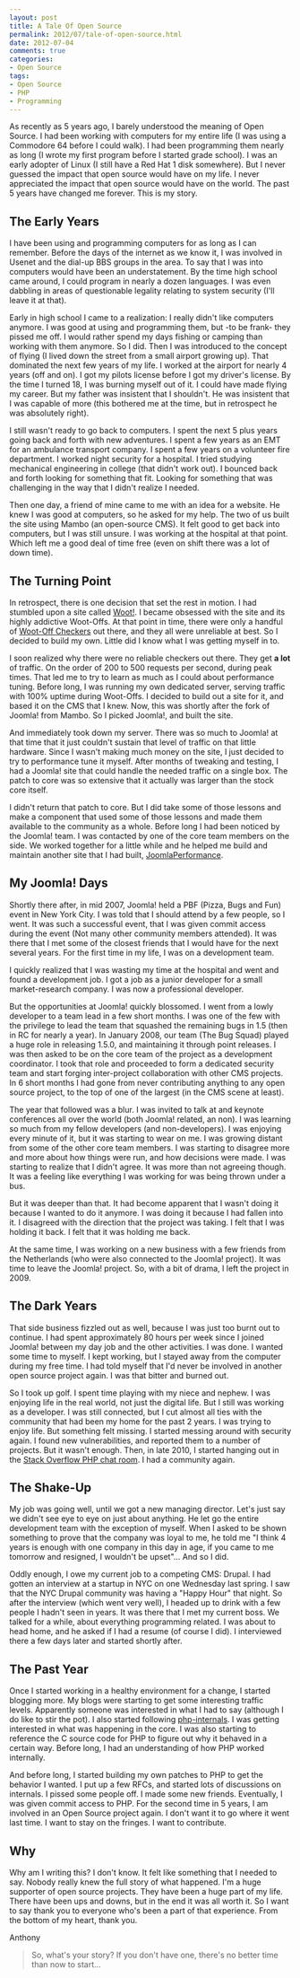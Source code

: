 ```yaml
---
layout: post
title: A Tale Of Open Source
permalink: 2012/07/tale-of-open-source.html
date: 2012-07-04
comments: true
categories:
- Open Source
tags:
- Open Source
- PHP
- Programming
---
```


As recently as 5 years ago, I barely understood the meaning of Open Source. I had been working with computers for my entire life (I was using a Commodore 64 before I could walk). I had been programming them nearly as long (I wrote my first program before I started grade school). I was an early adopter of Linux (I still have a Red Hat 1 disk somewhere). But I never guessed the impact that open source would have on my life. I never appreciated the impact that open source would have on the world. The past 5 years have changed me forever. This is my story.<!--more-->

## The Early Years


I have been using and programming computers for as long as I can remember. Before the days of the internet as we know it, I was involved in Usenet and the dial-up BBS groups in the area. To say that I was into computers would have been an understatement. By the time high school came around, I could program in nearly a dozen languages. I was even dabbling in areas of questionable legality relating to system security (I'll leave it at that).

Early in high school I came to a realization: I really didn't like computers anymore. I was good at using and programming them, but -to be frank- they pissed me off. I would rather spend my days fishing or camping than working with them anymore. So I did. Then I was introduced to the concept of flying (I lived down the street from a small airport growing up). That dominated the next few years of my life. I worked at the airport for nearly 4 years (off and on). I got my pilots license before I got my driver's license. By the time I turned 18, I was burning myself out of it. I could have made flying my career. But my father was insistent that I shouldn't. He was insistent that I was capable of more (this bothered me at the time, but in retrospect he was absolutely right).

I still wasn't ready to go back to computers. I spent the next 5 plus years going back and forth with new adventures. I spent a few years as an EMT for an ambulance transport company. I spent a few years on a volunteer fire department. I worked night security for a hospital. I tried studying mechanical engineering in college (that didn't work out). I bounced back and forth looking for something that fit. Looking for something that was challenging in the way that I didn't realize I needed.

Then one day, a friend of mine came to me with an idea for a website. He knew I was good at computers, so he asked for my help. The two of us built the site using Mambo (an open-source CMS). It felt good to get back into computers, but I was still unsure. I was working at the hospital at that point. Which left me a good deal of time free (even on shift there was a lot of down time).

## The Turning Point


In retrospect, there is one decision that set the rest in motion. I had stumbled upon a site called [Woot!](http://www.woot.com/). I became obsessed with the site and its highly addictive Woot-Offs. At that point in time, there were only a handful of [Woot-Off Checkers](http://woot.wikia.com/wiki/Woot-Off_Checkers) out there, and they all were unreliable at best. So I decided to build my own. Little did I know what I was getting myself in to. 

I soon realized why there were no reliable checkers out there. They get **a lot** of traffic. On the order of 200 to 500 requests per second, during peak times. That led me to try to learn as much as I could about performance tuning. Before long, I was running my own dedicated server, serving traffic with 100% uptime during Woot-Offs. I decided to build out a site for it, and based it on the CMS that I knew. Now, this was shortly after the fork of Joomla! from Mambo. So I picked Joomla!, and built the site. 

And immediately took down my server. There was so much to Joomla! at that time that it just couldn't sustain that level of traffic on that little hardware. Since I wasn't making much money on the site, I just decided to try to performance tune it myself. After months of tweaking and testing, I had a Joomla! site that could handle the needed traffic on a single box. The patch to core was so extensive that it actually was larger than the stock core itself. 

I didn't return that patch to core. But I did take some of those lessons and make a component that used some of those lessons and made them available to the community as a whole. Before long I had been noticed by the Joomla! team. I was contacted by one of the core team members on the side. We worked together for a little while and he helped me build and maintain another site that I had built, [JoomlaPerformance](http://www.joomlaperformance.com/).

## My Joomla! Days

Shortly there after, in mid 2007, Joomla! held a PBF (Pizza, Bugs and Fun) event in New York City. I was told that I should attend by a few people, so I went. It was such a successful event, that I was given commit access during the event (Not many other community members attended). It was there that I met some of the closest friends that I would have for the next several years. For the first time in my life, I was on a development team.

I quickly realized that I was wasting my time at the hospital and went and found a development job. I got a job as a junior developer for a small market-research company. I was now a professional developer.

But the opportunities at Joomla! quickly blossomed. I went from a lowly developer to a team lead in a few short months. I was one of the few with the privilege to lead the team that squashed the remaining bugs in 1.5 (then in RC for nearly a year). In January 2008, our team (The Bug Squad) played a huge role in releasing 1.5.0, and maintaining it through point releases. I was then asked to be on the core team of the project as a development coordinator. I took that role and proceeded to form a dedicated security team and start forging inter-project collaboration with other CMS projects. In 6 short months I had gone from never contributing anything to any open source project, to the top of one of the largest (in the CMS scene at least).

The year that followed was a blur. I was invited to talk at and keynote conferences all over the world (both Joomla! related, an non). I was learning so much from my fellow developers (and non-developers). I was enjoying every minute of it, but it was starting to wear on me. I was growing distant from some of the other core team members. I was starting to disagree more and more about how things were run, and how decisions were made. I was starting to realize that I didn't agree. It was more than not agreeing though. It was a feeling like everything I was working for was being thrown under a bus.


But it was deeper than that. It had become apparent that I wasn't doing it because I wanted to do it anymore. I was doing it because I had fallen into it. I disagreed with the direction that the project was taking. I felt that I was holding it back. I felt that it was holding me back.


At the same time, I was working on a new business with a few friends from the Netherlands (who were also connected to the Joomla! project). It was time to leave the Joomla! project. So, with a bit of drama, I left the project in 2009.

## The Dark Years

That side business fizzled out as well, because I was just too burnt out to continue. I had spent approximately 80 hours per week since I joined Joomla! between my day job and the other activities. I was done. I wanted some time to myself. I kept working, but I stayed away from the computer during my free time. I had told myself that I'd never be involved in another open source project again. I was that bitter and burned out.

So I took up golf. I spent time playing with my niece and nephew. I was enjoying life in the real world, not just the digital life. But I still was working as a developer. I was still connected, but I cut almost all ties with the community that had been my home for the past 2 years. I was trying to enjoy life. But something felt missing. I started messing around with security again. I found new vulnerabilities, and reported them to a number of projects. But it wasn't enough. Then, in late 2010, I started hanging out in the [Stack Overflow PHP chat room](http://chat.stackoverflow.com/rooms/11/php). I had a community again.

## The Shake-Up

My job was going well, until we got a new managing director. Let's just say we didn't see eye to eye on just about anything. He let go the entire development team with the exception of myself. When I asked to be shown something to prove that the company was loyal to me, he told me "I think 4 years is enough with one company in this day in age, if you came to me tomorrow and resigned, I wouldn't be upset"... And so I did. 

Oddly enough, I owe my current job to a competing CMS: Drupal. I had gotten an interview at a startup in NYC on one Wednesday last spring. I saw that the NYC Drupal community was having a "Happy Hour" that night. So after the interview (which went very well), I headed up to drink with a few people I hadn't seen in years. It was there that I met my current boss. We talked for a while, about everything programming related. I was about to head home, and he asked if I had a resume (of course I did). I interviewed there a few days later and started shortly after. 

## The Past Year

Once I started working in a healthy environment for a change, I started blogging more. My blogs were starting to get some interesting traffic levels. Apparently someone was interested in what I had to say (although I do like to stir the pot). I also started following [php-internals](http://news.php.net/php.internals). I was getting interested in what was happening in the core. I was also starting to reference the C source code for PHP to figure out why it behaved in a certain way. Before long, I had an understanding of how PHP worked internally. 

And before long, I started building my own patches to PHP to get the behavior I wanted. I put up a few RFCs, and started lots of discussions on internals. I pissed some people off. I made some new friends. Eventually, I was given commit access to PHP. For the second time in 5 years, I am involved in an Open Source project again. I don't want it to go where it went last time. I want to stay on the fringes. I want to contribute.

## Why

Why am I writing this? I don't know. It felt like something that I needed to say. Nobody really knew the full story of what happened. I'm a huge supporter of open source projects. They have been a huge part of my life. There have been ups and downs, but in the end it was all worth it. So I want to say thank you to everyone who's been a part of that experience. From the bottom of my heart, thank you.

Anthony

> So, what's your story? If you don't have one, there's no better time than now to start...